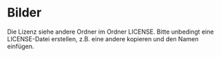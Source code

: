 Bilder
======

Die Lizenz siehe andere Ordner im Ordner LICENSE.
Bitte unbedingt eine LICENSE-Datei erstellen, z.B. eine andere kopieren und den Namen einfügen.
